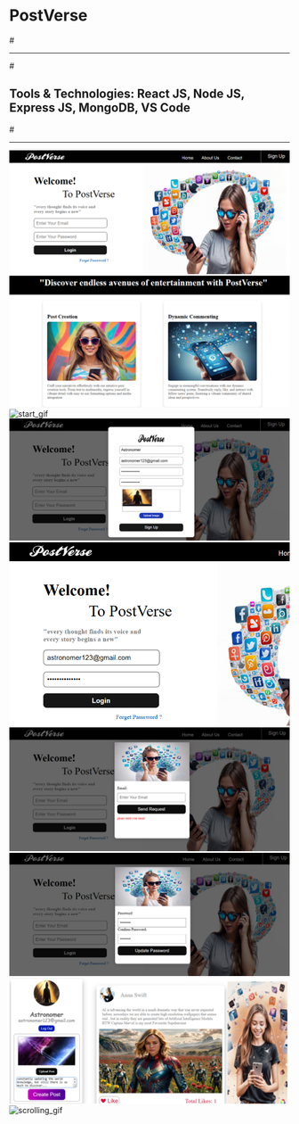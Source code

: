 # PostVerse
#<hr>
#<h2>Tools & Technologies: React JS, Node JS, Express JS, MongoDB, VS Code</h2>
#<hr>
![post_pic](https://github.com/Arsal-Jawed/PostVerse/blob/main/1.PNG)
![post_pic](https://github.com/Arsal-Jawed/PostVerse/blob/main/2.PNG)
![start_gif](https://github.com/Arsal-Jawed/PostVerse/blob/main/start.gif)
![post_pic](https://github.com/Arsal-Jawed/PostVerse/blob/main/3.PNG)
![post_pic](https://github.com/Arsal-Jawed/PostVerse/blob/main/4.PNG)
![post_pic](https://github.com/Arsal-Jawed/PostVerse/blob/main/5.PNG)
![post_pic](https://github.com/Arsal-Jawed/PostVerse/blob/main/6.PNG)
![post_pic](https://github.com/Arsal-Jawed/PostVerse/blob/main/7.PNG)
![scrolling_gif](https://github.com/Arsal-Jawed/PostVerse/blob/main/scrolling.gif)

